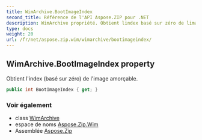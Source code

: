 ```yaml
---
title: WimArchive.BootImageIndex
second_title: Référence de l'API Aspose.ZIP pour .NET
description: WimArchive propriété. Obtient lindex basé sur zéro de limage amorçable.
type: docs
weight: 20
url: /fr/net/aspose.zip.wim/wimarchive/bootimageindex/
---
```

## WimArchive.BootImageIndex property

Obtient l'index (basé sur zéro) de l'image amorçable.

```csharp
public int BootImageIndex { get; }
```

### Voir également

* class [WimArchive](../)
* espace de noms [Aspose.Zip.Wim](../../wimarchive/)
* Assemblée [Aspose.Zip](../../../)


